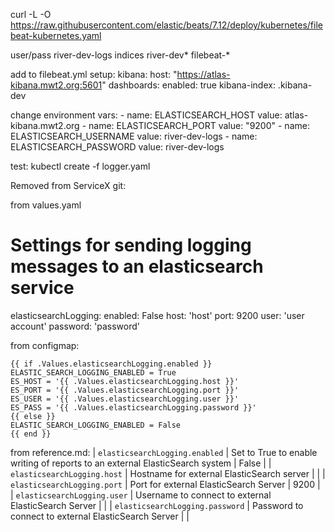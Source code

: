 curl -L -O https://raw.githubusercontent.com/elastic/beats/7.12/deploy/kubernetes/filebeat-kubernetes.yaml

user/pass river-dev-logs
indices river-dev* filebeat-*

add to filebeat.yml
    setup:
      kibana:
        host: "https://atlas-kibana.mwt2.org:5601"
      dashboards:
        enabled: true
        kibana-index: .kibana-dev

change environment vars:
            - name: ELASTICSEARCH_HOST
              value: atlas-kibana.mwt2.org
            - name: ELASTICSEARCH_PORT
              value: "9200"
            - name: ELASTICSEARCH_USERNAME
              value: river-dev-logs
            - name: ELASTICSEARCH_PASSWORD
              value: river-dev-logs

test: 
kubectl create -f logger.yaml


Removed from ServiceX git:

from values.yaml
# Settings for sending logging messages to an elasticsearch service
elasticsearchLogging:
  enabled: False
  host: 'host'
  port: 9200
  user: 'user account'
  password: 'password'

from configmap:

    {{ if .Values.elasticsearchLogging.enabled }}
    ELASTIC_SEARCH_LOGGING_ENABLED = True
    ES_HOST = '{{ .Values.elasticsearchLogging.host }}'
    ES_PORT = '{{ .Values.elasticsearchLogging.port }}'
    ES_USER = '{{ .Values.elasticsearchLogging.user }}'
    ES_PASS = '{{ .Values.elasticsearchLogging.password }}'
    {{ else }}
    ELASTIC_SEARCH_LOGGING_ENABLED = False
    {{ end }}

from reference.md:
| `elasticsearchLogging.enabled`       | Set to True to enable writing of reports to an external ElasticSearch system | False |
| `elasticsearchLogging.host`          | Hostname for external ElasticSearch server | |
| `elasticsearchLogging.port`          | Port for external ElasticSearch Server           | 9200 |
| `elasticsearchLogging.user`          | Username to connect to external ElasticSearch Server | |
| `elasticsearchLogging.password`      | Password to connect to external ElasticSearch Server | |
